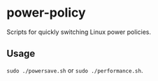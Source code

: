 # power-policy

Scripts for quickly switching Linux power policies.

## Usage

`sudo ./powersave.sh` or `sudo ./performance.sh`.

